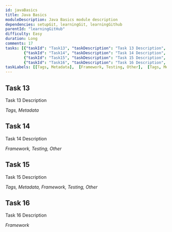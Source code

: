 ```yaml
---
id: javaBasics
title: Java Basics
moduleDescription: Java Basics module description
dependencies: setupGit, learningGit, learningGithub
parentId: "learningGitHub"
difficulty: Easy
duration: Long
comments: 17
tasks: [{"taskId": "Task13", "taskDescription": "Task 13 Description", "taskLabel": "Task 13 Label" }, 
        {"taskId": "Task14", "taskDescription": "Task 14 Description", "taskLabel": "Task 14 Label" },
        {"taskId": "Task15", "taskDescription": "Task 15 Description", "taskLabel": "Task 15 Label" }, 
        {"taskId": "Task16", "taskDescription": "Task 16 Description", "taskLabel": "Task 16 Label" }]
taskLabels: [[Tags, Metadata],  [Framework, Testing, Other],  [Tags, Metadata, Framework, Testing, Other],  [Framework]]
---
```


## Task 13

Task 13 Description

*Tags, Metadata*

## Task 14

Task 14 Description

*Framework, Testing, Other*

## Task 15

Task 15 Description

*Tags, Metadata, Framework, Testing, Other*

## Task 16

Task 16 Description

*Framework*

